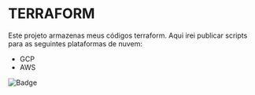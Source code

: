 # TERRAFORM

Este projeto armazenas meus códigos terraform. Aqui irei publicar scripts para as seguintes plataformas de nuvem:

- GCP
- AWS


![Badge](https://img.shields.io/badge/terraform-1.4.5-8A2BE2)
